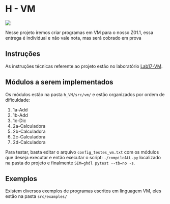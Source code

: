 # H - VM

![](../figs/I-VM/sistema-vm.svg)

Nesse projeto iremos criar programas em VM para o nosso Z01.1,
essa entrega é individual e não vale nota, mas será cobrado em prova 
<!--e servirá para vocês entenderem o próximo projeto: `I-VMTranslator`.-->

## Instruções 

As instruções técnicas referente ao projeto estão no laboratório [Lab17-VM](/Z01.1/Labs/Lab17-VM/).

## Módulos a serem implementados

Os módulos estão na pasta `h_VM/src/vm/` e estão organizados por ordem de dificuldade:

1. 1a-Add
1. 1b-Add
1. 1c-Dic
1. 2a-Calculadora
1. 2b-Calculadora
1. 2c-Calculadora
1. 2d-Calculadora

Para testar, basta editar o arquivo `config_testes_vm.txt` com os módulos que deseja executar e então executar o script: `./compileALL.py` localizado na pasta do projeto e finalmente `SIM=ghdl pytest --tb=no -s`.

## Exemplos

Existem diversos exemplos de programas escritos em linguagem VM, eles estão na pasta `src/examples/`
